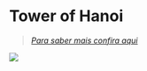 # Tower of Hanoi

> *[Para saber mais confira aqui](https://pt.khanacademy.org/computing/computer-science/algorithms/towers-of-hanoi/a/towers-of-hanoi)*

![](https://cdn.kastatic.org/ka-perseus-images/5b5fb2670c9a185b2666637461e40c805fcc9ea5.png)

